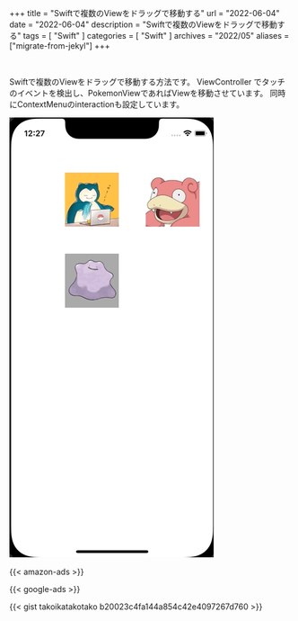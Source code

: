 +++
title = "Swiftで複数のViewをドラッグで移動する"
url = "2022-06-04"
date = "2022-06-04"
description = "Swiftで複数のViewをドラッグで移動する"
tags = [
  "Swift"
]
categories = [
  "Swift"
]
archives = "2022/05"
aliases = ["migrate-from-jekyl"]
+++

<br>

Swiftで複数のViewをドラッグで移動する方法です。
ViewController でタッチのイベントを検出し、PokemonViewであればViewを移動させています。
同時にContextMenuのinteractionも設定しています。

![Preview](1.gif)

<!-- Amazon Ads -->
{{< amazon-ads >}}

<!-- Google Ads -->
{{< google-ads >}}

{{< gist takoikatakotako b20023c4fa144a854c42e4097267d760 >}}


